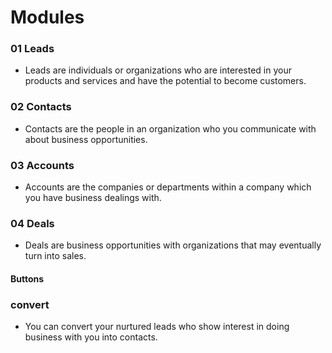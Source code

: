 # Modules

### 01 Leads
- Leads are individuals or organizations who are interested in your products and services and have the potential to become customers.

### 02 Contacts
- Contacts are the people in an organization who you communicate with about business opportunities.

### 03 Accounts
- Accounts are the companies or departments within a company which you have business dealings with.

### 04 Deals
- Deals are business opportunities with organizations that may eventually turn into sales.


#### Buttons

### convert
- You can convert your nurtured leads who show interest in doing business with you into contacts.
